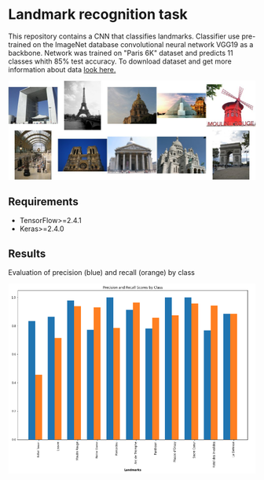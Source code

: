 # Landmark recognition task

This repository contains a CNN that classifies landmarks. Classifier use pre-trained on the ImageNet database convolutional neural network VGG19 as a backbone. Network was trained on "Paris 6K" dataset and predicts 11 classes whith 85% test accuracy. To download dataset and get more information about data [look here.](https://www.robots.ox.ac.uk/~vgg/data/parisbuildings/) 

![](git_decore/Landmarks.jpg)

## Requirements
+ TensorFlow>=2.4.1
+ Keras>=2.4.0

## Results
Evaluation of precision (blue) and recall (orange) by class

![](git_decore/bar_plot.png)
